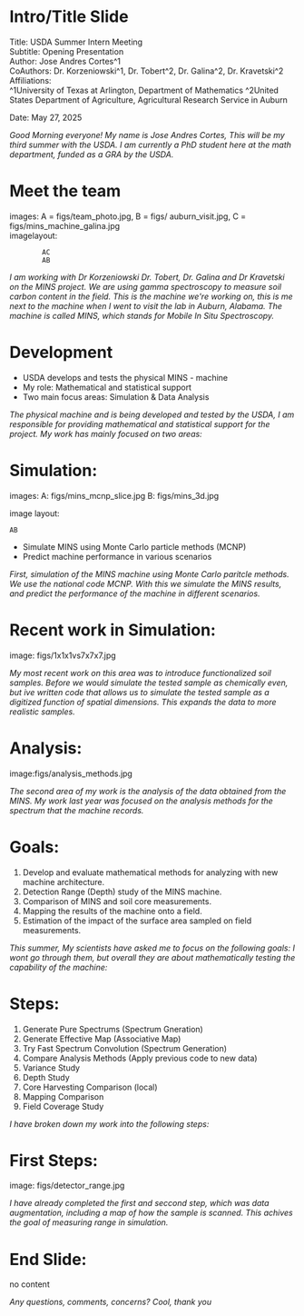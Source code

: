 # Intro/Title Slide

Title: USDA Summer Intern Meeting  
Subtitle: Opening Presentation  
Author: Jose Andres Cortes^1  
CoAuthors: Dr. Korzeniowski^1, Dr. Tobert^2, Dr. Galina^2, Dr. Kravetski^2
Affiliations:  
^1University of Texas at Arlington, Department of Mathematics
^2United States Department of Agriculture, Agricultural Research Service in Auburn

Date: May 27, 2025

*Good Morning everyone! My name is Jose Andres Cortes, This will be my third summer with the USDA. I am currently a PhD student here at the math department, funded as a GRA by the USDA.*

# Meet the team


images: A = figs/team_photo.jpg, B = figs/ auburn_visit.jpg, C = figs/mins_machine_galina.jpg  
imagelayout:
```
        AC
        AB
```

*I am working with Dr Korzeniowski Dr. Tobert, Dr. Galina and Dr Kravetski on the MINS project. We are using gamma spectroscopy to measure soil carbon content in the field. This is the machine we're working on, this is me next to the machine when I went to visit the lab in Auburn, Alabama. The machine is called MINS, which stands for Mobile In Situ Spectroscopy.*

# Development

- USDA develops and tests the physical MINS - machine
- My role: Mathematical and statistical support
- Two main focus areas: Simulation & Data Analysis

*The physical machine and is being developed and tested by the USDA, I am responsible for providing mathematical and statistical support for the project. My work has mainly focused on two areas:*

# Simulation:

images: A: figs/mins_mcnp_slice.jpg B: figs/mins_3d.jpg

image layout:
```
AB
```
- Simulate MINS using Monte Carlo particle methods (MCNP)
- Predict machine performance in various scenarios


*First, simulation of the MINS machine using Monte Carlo paritcle methods. We use the national code MCNP. With this we simulate the MINS results, and predict the performance of the machine in different scenarios.*

# Recent work in Simulation:

image: figs/1x1x1vs7x7x7.jpg

*My most recent work on this area was to introduce functionalized soil samples. Before we would simulate the tested sample as chemically even, but ive written code that allows us to simulate the tested sample as a digitized function of spatial dimensions. This expands the data to more realistic samples.*

# Analysis:

image:figs/analysis_methods.jpg

*The second area of my work is the analysis of the data obtained from the MINS. My work last year was focused on the analysis methods for the spectrum that the machine records.*

# Goals:


1. Develop and evaluate mathematical methods for analyzing with new machine architecture.
2. Detection Range (Depth) study of the MINS machine.
3. Comparison of MINS and soil core measurements.
4. Mapping the results of the machine onto a field.
5. Estimation of the impact of the surface area sampled on field measurements.

*This summer, My scientists have asked me to focus on the following goals: I wont go through them, but overall they are about mathematically testing the capability of the machine:*
# Steps:


1. Generate Pure Spectrums (Spectrum Gneration)
2. Generate Effective Map (Associative Map)
3. Try Fast Spectrum Convolution (Spectrum Generation)
4. Compare Analysis Methods (Apply previous code to new data)
5. Variance Study
6. Depth Study
7. Core Harvesting Comparison (local)
8. Mapping Comparison
9. Field Coverage Study

*I have broken down my work into the following steps:*

# First Steps:

image: figs/detector_range.jpg

*I have already completed the first and seccond step, which was data augmentation, including a map of how the sample is scanned. This achives the goal of measuring range in simulation.*


# End Slide:

no content

*Any questions, comments, concerns? Cool, thank you*